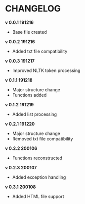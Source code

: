 # CHANGELOG

**v 0.0.1 191216**
- Base file created

**v 0.0.2 191216**
- Added txt file compatibility

**v 0.0.3 191217**
- Improved NLTK token processing

**v 0.1.1 191218**
- Major structure change
- Functions added

**v 0.1.2 191219**
- Added list processing

**v 0.2.1 191220**
- Major structure change
- Removed txt file compatibility

**v 0.2.2 200106**
- Functions reconstructed

**v 0.2.3 200107**
- Added exception handling

**v 0.3.1 200108**
- Added HTML file support
